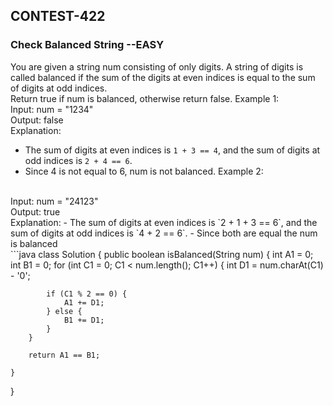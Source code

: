 ## CONTEST-422

### Check Balanced String --EASY
You are given a string num consisting of only digits. A string of digits is called balanced if the sum of the digits at even indices is equal to the sum of digits at odd indices.
</br>
Return true if num is balanced, otherwise return false.
Example 1:
</br>
Input: num = "1234"
</br>
Output: false
</br>
Explanation:
- The sum of digits at even indices is `1 + 3 == 4`, and the sum of digits at odd indices is `2 + 4 == 6`.
- Since 4 is not equal to 6, num is not balanced.
Example 2:
</br>
Input: num = "24123"
</br>
Output: true
</br>
Explanation:
- The sum of digits at even indices is `2 + 1 + 3 == 6`, and the sum of digits at odd indices is `4 + 2 == 6`.
- Since both are equal the num is balanced
</br>
```java
class Solution {
    public boolean isBalanced(String num) {
        int A1 = 0;
        int B1 = 0;
        for (int C1 = 0; C1 < num.length(); C1++) {
            int D1 = num.charAt(C1) - '0';

            if (C1 % 2 == 0) {
                A1 += D1;
            } else {
                B1 += D1;
            }
        }

        return A1 == B1;
        
    }
}
```
